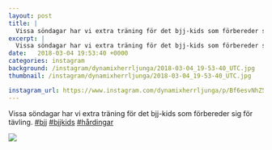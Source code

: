 ```yaml
---
layout: post
title: |
  Vissa söndagar har vi extra träning för det bjj-kids som förbereder sig för tävling
excerpt: |
  Vissa söndagar har vi extra träning för det bjj-kids som förbereder sig för tävling.   
date:   2018-03-04 19:53:40 +0000
categories: instagram
background: /instagram/dynamixherrljunga/2018-03-04_19-53-40_UTC.jpg
thumbnail: /instagram/dynamixherrljunga/2018-03-04_19-53-40_UTC.jpg

instagram_url: https://www.instagram.com/dynamixherrljunga/p/Bf6esvNhZ56
---
```

Vissa söndagar har vi extra träning för det bjj-kids som förbereder sig för tävling. [#bjj](https://www.instagram.com/explore/tags/bjj/) [#bjjkids](https://www.instagram.com/explore/tags/bjjkids/) [#hårdingar](https://www.instagram.com/explore/tags/hårdingar/)



<img src='/www-dynamix-herrljunga/instagram/dynamixherrljunga/2018-03-04_19-53-40_UTC.jpg' class='img-fluid' />
